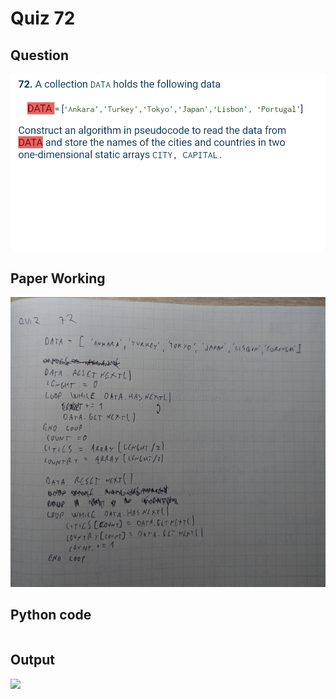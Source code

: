 # Quiz 72
## Question
![Question](/slides/72.png)

## Paper Working
![Working](/working/72.png)

## Python code
```python

```
## Output
![](/output/72.png)